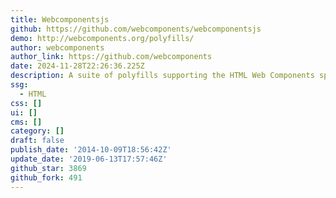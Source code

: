 ```yaml
---
title: Webcomponentsjs
github: https://github.com/webcomponents/webcomponentsjs
demo: http://webcomponents.org/polyfills/
author: webcomponents
author_link: https://github.com/webcomponents
date: 2024-11-28T22:26:36.225Z
description: A suite of polyfills supporting the HTML Web Components specs
ssg:
  - HTML
css: []
ui: []
cms: []
category: []
draft: false
publish_date: '2014-10-09T18:56:42Z'
update_date: '2019-06-13T17:57:46Z'
github_star: 3869
github_fork: 491
---
```

